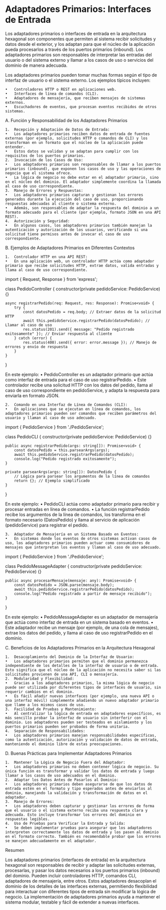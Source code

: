 # Adaptadores Primarios: Interfaces de Entrada

Los adaptadores primarios o interfaces de entrada en la arquitectura hexagonal son componentes que permiten al sistema recibir solicitudes y datos desde el exterior, y los adaptan para que el núcleo de la aplicación pueda procesarlos a través de los puertos primarios (inbound). Los adaptadores primarios son responsables de interpretar las entradas del usuario o del sistema externo y llamar a los casos de uso o servicios del dominio de manera adecuada.

Los adaptadores primarios pueden tomar muchas formas según el tipo de interfaz de usuario o el sistema externo. Los ejemplos típicos incluyen:

	•	Controladores HTTP o REST en aplicaciones web.
	•	Interfaces de línea de comandos (CLI).
	•	Adaptadores de mensajería, que reciben mensajes de sistemas externos.
	•	Escuchadores de eventos, que procesan eventos recibidos de otros sistemas.

A. Función y Responsabilidad de los Adaptadores Primarios

	1.	Recepción y Adaptación de Datos de Entrada:
	•	Los adaptadores primarios reciben datos de entrada de fuentes externas (por ejemplo, solicitudes HTTP o comandos de CLI) y los transforman en un formato que el núcleo de la aplicación puede entender.
	•	Estos datos se validan y se adaptan para cumplir con los requisitos de los puertos primarios.
	2.	Invocación de los Casos de Uso:
	•	Los adaptadores primarios son responsables de llamar a los puertos primarios (inbound), que exponen los casos de uso y las operaciones de negocio que el sistema ofrece.
	•	La lógica de negocio no debe estar en el adaptador primario, sino en el núcleo del dominio. El adaptador simplemente coordina la llamada al caso de uso correspondiente.
	3.	Manejo de Errores y Respuestas:
	•	Los adaptadores primarios capturan y gestionan los errores generados durante la ejecución del caso de uso, proporcionando respuestas adecuadas al cliente o sistema externo.
	•	Además, son responsables de adaptar la respuesta del dominio a un formato adecuado para el cliente (por ejemplo, formato JSON en una API REST).
	4.	Autorización y Seguridad:
	•	En algunos casos, los adaptadores primarios también manejan la autenticación y autorización de los usuarios, verificando si una solicitud tiene permisos antes de invocar el caso de uso correspondiente.

B. Ejemplos de Adaptadores Primarios en Diferentes Contextos

	1.	Controlador HTTP en una API REST:
	•	En una aplicación web, un controlador HTTP actúa como adaptador primario que recibe solicitudes HTTP, extrae datos, valida entradas y llama al caso de uso correspondiente.

import { Request, Response } from 'express';

class PedidoController {
    constructor(private pedidoService: PedidoService) {}

    async registrarPedido(req: Request, res: Response): Promise<void> {
        try {
            const datosPedido = req.body; // Extraer datos de la solicitud HTTP
            await this.pedidoService.registrarPedido(datosPedido); // Llamar al caso de uso
            res.status(201).send({ message: "Pedido registrado exitosamente" }); // Enviar respuesta al cliente
        } catch (error) {
            res.status(400).send({ error: error.message }); // Manejo de errores y envío de respuesta
        }
    }
}

En este ejemplo:
	•	PedidoController es un adaptador primario que actúa como interfaz de entrada para el caso de uso registrarPedido.
	•	Este controlador recibe una solicitud HTTP con los datos del pedido, llama al caso de uso correspondiente en pedidoService, y adapta la respuesta para enviarla en formato JSON.

	2.	Comando en una Interfaz de Línea de Comandos (CLI):
	•	En aplicaciones que se ejecutan en línea de comandos, los adaptadores primarios pueden ser comandos que reciben parámetros del usuario y llaman al caso de uso adecuado.

import { PedidoService } from './PedidoService';

class PedidoCLI {
    constructor(private pedidoService: PedidoService) {}

    public async registrarPedido(args: string[]): Promise<void> {
        const datosPedido = this.parsearArgs(args);
        await this.pedidoService.registrarPedido(datosPedido);
        console.log("Pedido registrado exitosamente");
    }

    private parsearArgs(args: string[]): DatosPedido {
        // Lógica para parsear los argumentos de la línea de comandos
        return {}; // Ejemplo simplificado
    }
}

En este ejemplo:
	•	PedidoCLI actúa como adaptador primario para recibir y procesar entradas en línea de comandos.
	•	La función registrarPedido recibe los argumentos de la línea de comandos, los transforma en el formato necesario (DatosPedido) y llama al servicio de aplicación (pedidoService) para registrar el pedido.

	3.	Adaptador de Mensajería en un Sistema Basado en Eventos:
	•	En sistemas donde los eventos de otros sistemas activan casos de uso, los adaptadores primarios pueden actuar como consumidores de mensajes que interpretan los eventos y llaman al caso de uso adecuado.

import { PedidoService } from './PedidoService';

class PedidoMessageAdapter {
    constructor(private pedidoService: PedidoService) {}

    public async procesarMensaje(mensaje: any): Promise<void> {
        const datosPedido = JSON.parse(mensaje.body);
        await this.pedidoService.registrarPedido(datosPedido);
        console.log("Pedido registrado a partir de mensaje recibido");
    }
}

En este ejemplo:
	•	PedidoMessageAdapter es un adaptador de mensajería que actúa como interfaz de entrada en un sistema basado en eventos.
	•	Este adaptador recibe un mensaje (por ejemplo, de una cola de mensajes), extrae los datos del pedido, y llama al caso de uso registrarPedido en el dominio.

C. Beneficios de los Adaptadores Primarios en la Arquitectura Hexagonal

	1.	Desacoplamiento del Dominio de la Interfaz de Usuario:
	•	Los adaptadores primarios permiten que el dominio permanezca independiente de los detalles de la interfaz de usuario o de entrada. Esto significa que el núcleo de la aplicación no necesita saber si las solicitudes provienen de una API, CLI o mensajería.
	2.	Modularidad y Flexibilidad:
	•	Gracias a los adaptadores primarios, la misma lógica de negocio puede ser utilizada por diferentes tipos de interfaces de usuario, sin requerir cambios en el dominio.
	•	Es fácil añadir nuevas interfaces (por ejemplo, una nueva API o una interfaz móvil) simplemente añadiendo un nuevo adaptador primario que llame a los mismos casos de uso.
	3.	Facilidad de Pruebas y Mantenimiento:
	•	Al centralizar la lógica de entrada en adaptadores específicos, es más sencillo probar la interfaz de usuario sin interferir con el dominio. Los adaptadores pueden ser testeados en aislamiento y los puertos primarios pueden ser probados de forma unitaria.
	4.	Separación de Responsabilidades:
	•	Los adaptadores primarios manejan responsabilidades específicas, como la autenticación, autorización y validación de datos de entrada, manteniendo el dominio libre de estas preocupaciones.

D. Buenas Prácticas para Implementar Adaptadores Primarios

	1.	Mantener la Lógica de Negocio Fuera del Adaptador:
	•	Los adaptadores primarios no deben contener lógica de negocio. Su única función es transformar y validar los datos de entrada y luego llamar a los casos de uso adecuados en el dominio.
	2.	Adaptar los Datos Antes de Pasarlos al Dominio:
	•	Los adaptadores primarios deben asegurarse de que los datos de entrada estén en el formato y tipo esperados antes de enviarlos al dominio, manejando la validación y transformación de datos en el adaptador.
	3.	Manejo de Errores:
	•	Los adaptadores deben capturar y gestionar los errores de forma que el usuario o el sistema externo reciba una respuesta clara y adecuada. Esto incluye transformar los errores del dominio en respuestas legibles.
	4.	Uso de Pruebas para Verificar la Entrada y Salida:
	•	Se deben implementar pruebas para asegurar que los adaptadores interpreten correctamente los datos de entrada y los pasen al dominio en el formato correcto. También es recomendable probar que los errores se manejen adecuadamente en el adaptador.

Resumen

Los adaptadores primarios (interfaces de entrada) en la arquitectura hexagonal son responsables de recibir y adaptar las solicitudes externas, procesarlas, y pasar los datos necesarios a los puertos primarios (inbound) del dominio. Pueden incluir controladores HTTP, comandos CLI, adaptadores de mensajería, entre otros. Estos adaptadores desacoplan el dominio de los detalles de las interfaces externas, permitiendo flexibilidad para interactuar con diferentes tipos de entrada sin modificar la lógica de negocio. La implementación de adaptadores primarios ayuda a mantener el sistema modular, testable y fácil de extender a nuevas interfaces.